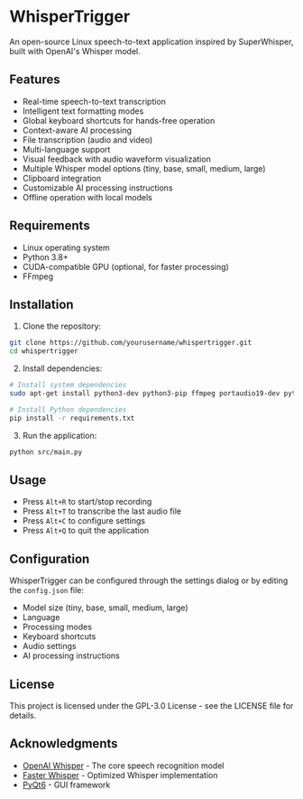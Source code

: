 # WhisperTrigger

An open-source Linux speech-to-text application inspired by SuperWhisper, built with OpenAI's Whisper model.

## Features

- Real-time speech-to-text transcription
- Intelligent text formatting modes
- Global keyboard shortcuts for hands-free operation
- Context-aware AI processing
- File transcription (audio and video)
- Multi-language support
- Visual feedback with audio waveform visualization
- Multiple Whisper model options (tiny, base, small, medium, large)
- Clipboard integration
- Customizable AI processing instructions
- Offline operation with local models

## Requirements

- Linux operating system
- Python 3.8+
- CUDA-compatible GPU (optional, for faster processing)
- FFmpeg

## Installation

1. Clone the repository:
```bash
git clone https://github.com/yourusername/whispertrigger.git
cd whispertrigger
```

2. Install dependencies:
```bash
# Install system dependencies
sudo apt-get install python3-dev python3-pip ffmpeg portaudio19-dev python3-pyaudio xdotool

# Install Python dependencies
pip install -r requirements.txt
```

3. Run the application:
```bash
python src/main.py
```

## Usage

- Press `Alt+R` to start/stop recording
- Press `Alt+T` to transcribe the last audio file
- Press `Alt+C` to configure settings
- Press `Alt+Q` to quit the application

## Configuration

WhisperTrigger can be configured through the settings dialog or by editing the `config.json` file:

- Model size (tiny, base, small, medium, large)
- Language
- Processing modes
- Keyboard shortcuts
- Audio settings
- AI processing instructions

## License

This project is licensed under the GPL-3.0 License - see the LICENSE file for details.

## Acknowledgments

- [OpenAI Whisper](https://github.com/openai/whisper) - The core speech recognition model
- [Faster Whisper](https://github.com/guillaumekln/faster-whisper) - Optimized Whisper implementation
- [PyQt6](https://www.riverbankcomputing.com/software/pyqt/) - GUI framework
